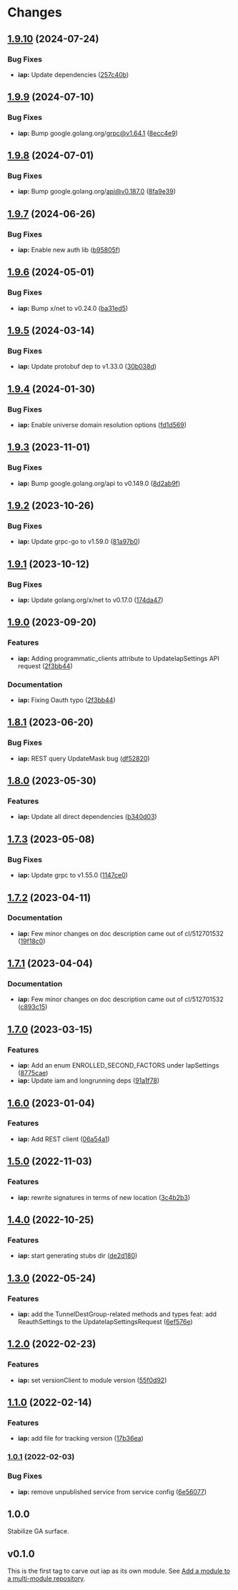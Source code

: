 # Changes

## [1.9.10](https://github.com/googleapis/google-cloud-go/compare/iap/v1.9.9...iap/v1.9.10) (2024-07-24)


### Bug Fixes

* **iap:** Update dependencies ([257c40b](https://github.com/googleapis/google-cloud-go/commit/257c40bd6d7e59730017cf32bda8823d7a232758))

## [1.9.9](https://github.com/googleapis/google-cloud-go/compare/iap/v1.9.8...iap/v1.9.9) (2024-07-10)


### Bug Fixes

* **iap:** Bump google.golang.org/grpc@v1.64.1 ([8ecc4e9](https://github.com/googleapis/google-cloud-go/commit/8ecc4e9622e5bbe9b90384d5848ab816027226c5))

## [1.9.8](https://github.com/googleapis/google-cloud-go/compare/iap/v1.9.7...iap/v1.9.8) (2024-07-01)


### Bug Fixes

* **iap:** Bump google.golang.org/api@v0.187.0 ([8fa9e39](https://github.com/googleapis/google-cloud-go/commit/8fa9e398e512fd8533fd49060371e61b5725a85b))

## [1.9.7](https://github.com/googleapis/google-cloud-go/compare/iap/v1.9.6...iap/v1.9.7) (2024-06-26)


### Bug Fixes

* **iap:** Enable new auth lib ([b95805f](https://github.com/googleapis/google-cloud-go/commit/b95805f4c87d3e8d10ea23bd7a2d68d7a4157568))

## [1.9.6](https://github.com/googleapis/google-cloud-go/compare/iap/v1.9.5...iap/v1.9.6) (2024-05-01)


### Bug Fixes

* **iap:** Bump x/net to v0.24.0 ([ba31ed5](https://github.com/googleapis/google-cloud-go/commit/ba31ed5fda2c9664f2e1cf972469295e63deb5b4))

## [1.9.5](https://github.com/googleapis/google-cloud-go/compare/iap/v1.9.4...iap/v1.9.5) (2024-03-14)


### Bug Fixes

* **iap:** Update protobuf dep to v1.33.0 ([30b038d](https://github.com/googleapis/google-cloud-go/commit/30b038d8cac0b8cd5dd4761c87f3f298760dd33a))

## [1.9.4](https://github.com/googleapis/google-cloud-go/compare/iap/v1.9.3...iap/v1.9.4) (2024-01-30)


### Bug Fixes

* **iap:** Enable universe domain resolution options ([fd1d569](https://github.com/googleapis/google-cloud-go/commit/fd1d56930fa8a747be35a224611f4797b8aeb698))

## [1.9.3](https://github.com/googleapis/google-cloud-go/compare/iap/v1.9.2...iap/v1.9.3) (2023-11-01)


### Bug Fixes

* **iap:** Bump google.golang.org/api to v0.149.0 ([8d2ab9f](https://github.com/googleapis/google-cloud-go/commit/8d2ab9f320a86c1c0fab90513fc05861561d0880))

## [1.9.2](https://github.com/googleapis/google-cloud-go/compare/iap/v1.9.1...iap/v1.9.2) (2023-10-26)


### Bug Fixes

* **iap:** Update grpc-go to v1.59.0 ([81a97b0](https://github.com/googleapis/google-cloud-go/commit/81a97b06cb28b25432e4ece595c55a9857e960b7))

## [1.9.1](https://github.com/googleapis/google-cloud-go/compare/iap/v1.9.0...iap/v1.9.1) (2023-10-12)


### Bug Fixes

* **iap:** Update golang.org/x/net to v0.17.0 ([174da47](https://github.com/googleapis/google-cloud-go/commit/174da47254fefb12921bbfc65b7829a453af6f5d))

## [1.9.0](https://github.com/googleapis/google-cloud-go/compare/iap/v1.8.1...iap/v1.9.0) (2023-09-20)


### Features

* **iap:** Adding programmatic_clients attribute to UpdateIapSettings API request ([2f3bb44](https://github.com/googleapis/google-cloud-go/commit/2f3bb443e9fa6968d20806f86b391dad85970afc))


### Documentation

* **iap:** Fixing Oauth typo ([2f3bb44](https://github.com/googleapis/google-cloud-go/commit/2f3bb443e9fa6968d20806f86b391dad85970afc))

## [1.8.1](https://github.com/googleapis/google-cloud-go/compare/iap/v1.8.0...iap/v1.8.1) (2023-06-20)


### Bug Fixes

* **iap:** REST query UpdateMask bug ([df52820](https://github.com/googleapis/google-cloud-go/commit/df52820b0e7721954809a8aa8700b93c5662dc9b))

## [1.8.0](https://github.com/googleapis/google-cloud-go/compare/iap/v1.7.3...iap/v1.8.0) (2023-05-30)


### Features

* **iap:** Update all direct dependencies ([b340d03](https://github.com/googleapis/google-cloud-go/commit/b340d030f2b52a4ce48846ce63984b28583abde6))

## [1.7.3](https://github.com/googleapis/google-cloud-go/compare/iap/v1.7.2...iap/v1.7.3) (2023-05-08)


### Bug Fixes

* **iap:** Update grpc to v1.55.0 ([1147ce0](https://github.com/googleapis/google-cloud-go/commit/1147ce02a990276ca4f8ab7a1ab65c14da4450ef))

## [1.7.2](https://github.com/googleapis/google-cloud-go/compare/iap/v1.7.1...iap/v1.7.2) (2023-04-11)


### Documentation

* **iap:** Few minor changes on doc description came out of cl/512701532 ([19f18c0](https://github.com/googleapis/google-cloud-go/commit/19f18c0a33d85e1949981d58bca2b765ce9787b5))

## [1.7.1](https://github.com/googleapis/google-cloud-go/compare/iap/v1.7.0...iap/v1.7.1) (2023-04-04)


### Documentation

* **iap:** Few minor changes on doc description came out of cl/512701532 ([c893c15](https://github.com/googleapis/google-cloud-go/commit/c893c158f1e6d03b0cde45dda2059c0e2aa9ead1))

## [1.7.0](https://github.com/googleapis/google-cloud-go/compare/iap/v1.6.0...iap/v1.7.0) (2023-03-15)


### Features

* **iap:** Add an enum ENROLLED_SECOND_FACTORS under IapSettings ([8775cae](https://github.com/googleapis/google-cloud-go/commit/8775cae47a9efb358ce34240853a1b09c7f6dc62))
* **iap:** Update iam and longrunning deps ([91a1f78](https://github.com/googleapis/google-cloud-go/commit/91a1f784a109da70f63b96414bba8a9b4254cddd))

## [1.6.0](https://github.com/googleapis/google-cloud-go/compare/iap/v1.5.0...iap/v1.6.0) (2023-01-04)


### Features

* **iap:** Add REST client ([06a54a1](https://github.com/googleapis/google-cloud-go/commit/06a54a16a5866cce966547c51e203b9e09a25bc0))

## [1.5.0](https://github.com/googleapis/google-cloud-go/compare/iap/v1.4.0...iap/v1.5.0) (2022-11-03)


### Features

* **iap:** rewrite signatures in terms of new location ([3c4b2b3](https://github.com/googleapis/google-cloud-go/commit/3c4b2b34565795537aac1661e6af2442437e34ad))

## [1.4.0](https://github.com/googleapis/google-cloud-go/compare/iap/v1.3.0...iap/v1.4.0) (2022-10-25)


### Features

* **iap:** start generating stubs dir ([de2d180](https://github.com/googleapis/google-cloud-go/commit/de2d18066dc613b72f6f8db93ca60146dabcfdcc))

## [1.3.0](https://github.com/googleapis/google-cloud-go/compare/iap/v1.2.0...iap/v1.3.0) (2022-05-24)


### Features

* **iap:** add the TunnelDestGroup-related methods and types feat: add ReauthSettings to the UpdateIapSettingsRequest ([6ef576e](https://github.com/googleapis/google-cloud-go/commit/6ef576e2d821d079e7b940cd5d49fe3ca64a7ba2))

## [1.2.0](https://github.com/googleapis/google-cloud-go/compare/iap/v1.1.0...iap/v1.2.0) (2022-02-23)


### Features

* **iap:** set versionClient to module version ([55f0d92](https://github.com/googleapis/google-cloud-go/commit/55f0d92bf112f14b024b4ab0076c9875a17423c9))

## [1.1.0](https://github.com/googleapis/google-cloud-go/compare/iap/v1.0.1...iap/v1.1.0) (2022-02-14)


### Features

* **iap:** add file for tracking version ([17b36ea](https://github.com/googleapis/google-cloud-go/commit/17b36ead42a96b1a01105122074e65164357519e))

### [1.0.1](https://www.github.com/googleapis/google-cloud-go/compare/iap/v1.0.0...iap/v1.0.1) (2022-02-03)


### Bug Fixes

* **iap:** remove unpublished service from service config ([6e56077](https://www.github.com/googleapis/google-cloud-go/commit/6e560776fd6e574320ce2dbad1f9eb9e22999185))

## 1.0.0

Stabilize GA surface.

## v0.1.0

This is the first tag to carve out iap as its own module. See
[Add a module to a multi-module repository](https://github.com/golang/go/wiki/Modules#is-it-possible-to-add-a-module-to-a-multi-module-repository).
